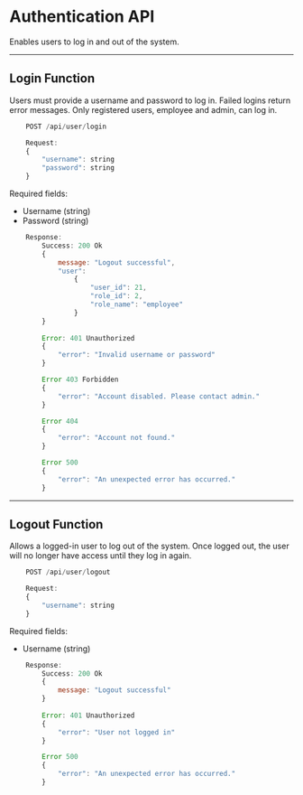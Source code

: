 # Authentication API
Enables users to log in and out of the system. 

---

## Login Function
Users must provide a username and password to log in. Failed logins return error messages. Only registered users, employee and admin, can log in.

```javascript
    POST /api/user/login
```

```javascript
    Request:
	{
 	    "username": string
 	    "password": string
    }

```
Required fields:
- Username (string)
- Password (string)

```javascript
    Response:
        Success: 200 Ok
        {
            message: "Logout successful",
            "user": 
                {
                    "user_id": 21,
                    "role_id": 2,
                    "role_name": "employee"
                }
        }
    
        Error: 401 Unauthorized
        {
            "error": "Invalid username or password"
        }

        Error 403 Forbidden
        {
            "error": "Account disabled. Please contact admin."
        }

        Error 404
        {
            "error": "Account not found."
        }

        Error 500
        {
            "error": "An unexpected error has occurred."
        }
```

---

## Logout Function
Allows a logged-in user to log out of the system. Once logged out, the user will no longer have access until they log in again.

```javascript
    POST /api/user/logout
```

```javascript
    Request:
	{
 	    "username": string
    }
```
Required fields:
- Username (string)

```javascript
    Response:
        Success: 200 Ok
        {
            message: "Logout successful"
        }
        
        Error: 401 Unauthorized
        {
            "error": "User not logged in"
        }

        Error 500
        {
            "error": "An unexpected error has occurred."
        }
```